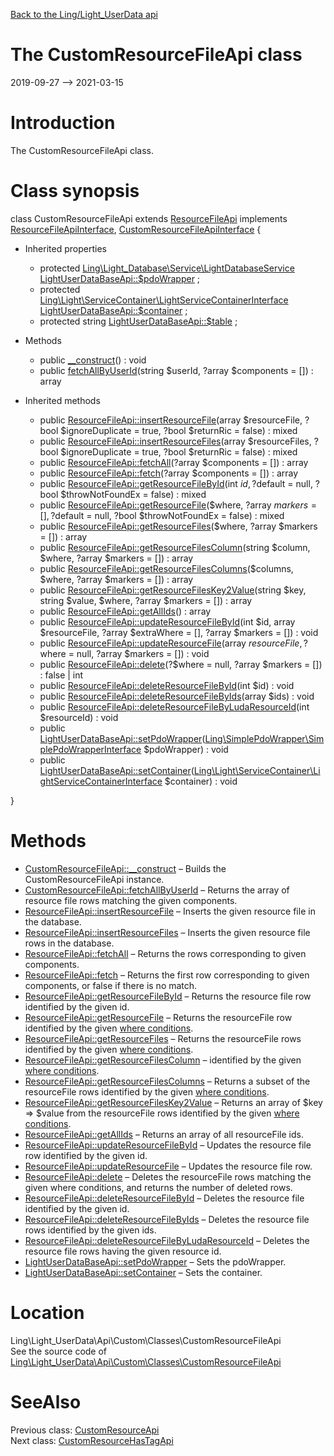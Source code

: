 [Back to the Ling/Light_UserData api](https://github.com/lingtalfi/Light_UserData/blob/master/doc/api/Ling/Light_UserData.md)



The CustomResourceFileApi class
================
2019-09-27 --> 2021-03-15






Introduction
============

The CustomResourceFileApi class.



Class synopsis
==============


class <span class="pl-k">CustomResourceFileApi</span> extends [ResourceFileApi](https://github.com/lingtalfi/Light_UserData/blob/master/doc/api/Ling/Light_UserData/Api/Generated/Classes/ResourceFileApi.md) implements [ResourceFileApiInterface](https://github.com/lingtalfi/Light_UserData/blob/master/doc/api/Ling/Light_UserData/Api/Generated/Interfaces/ResourceFileApiInterface.md), [CustomResourceFileApiInterface](https://github.com/lingtalfi/Light_UserData/blob/master/doc/api/Ling/Light_UserData/Api/Custom/Interfaces/CustomResourceFileApiInterface.md) {

- Inherited properties
    - protected [Ling\Light_Database\Service\LightDatabaseService](https://github.com/lingtalfi/Light_Database/blob/master/doc/api/Ling/Light_Database/Service/LightDatabaseService.md) [LightUserDataBaseApi::$pdoWrapper](#property-pdoWrapper) ;
    - protected [Ling\Light\ServiceContainer\LightServiceContainerInterface](https://github.com/lingtalfi/Light/blob/master/doc/api/Ling/Light/ServiceContainer/LightServiceContainerInterface.md) [LightUserDataBaseApi::$container](#property-container) ;
    - protected string [LightUserDataBaseApi::$table](#property-table) ;

- Methods
    - public [__construct](https://github.com/lingtalfi/Light_UserData/blob/master/doc/api/Ling/Light_UserData/Api/Custom/Classes/CustomResourceFileApi/__construct.md)() : void
    - public [fetchAllByUserId](https://github.com/lingtalfi/Light_UserData/blob/master/doc/api/Ling/Light_UserData/Api/Custom/Classes/CustomResourceFileApi/fetchAllByUserId.md)(string $userId, ?array $components = []) : array

- Inherited methods
    - public [ResourceFileApi::insertResourceFile](https://github.com/lingtalfi/Light_UserData/blob/master/doc/api/Ling/Light_UserData/Api/Generated/Classes/ResourceFileApi/insertResourceFile.md)(array $resourceFile, ?bool $ignoreDuplicate = true, ?bool $returnRic = false) : mixed
    - public [ResourceFileApi::insertResourceFiles](https://github.com/lingtalfi/Light_UserData/blob/master/doc/api/Ling/Light_UserData/Api/Generated/Classes/ResourceFileApi/insertResourceFiles.md)(array $resourceFiles, ?bool $ignoreDuplicate = true, ?bool $returnRic = false) : mixed
    - public [ResourceFileApi::fetchAll](https://github.com/lingtalfi/Light_UserData/blob/master/doc/api/Ling/Light_UserData/Api/Generated/Classes/ResourceFileApi/fetchAll.md)(?array $components = []) : array
    - public [ResourceFileApi::fetch](https://github.com/lingtalfi/Light_UserData/blob/master/doc/api/Ling/Light_UserData/Api/Generated/Classes/ResourceFileApi/fetch.md)(?array $components = []) : array
    - public [ResourceFileApi::getResourceFileById](https://github.com/lingtalfi/Light_UserData/blob/master/doc/api/Ling/Light_UserData/Api/Generated/Classes/ResourceFileApi/getResourceFileById.md)(int $id, ?$default = null, ?bool $throwNotFoundEx = false) : mixed
    - public [ResourceFileApi::getResourceFile](https://github.com/lingtalfi/Light_UserData/blob/master/doc/api/Ling/Light_UserData/Api/Generated/Classes/ResourceFileApi/getResourceFile.md)($where, ?array $markers = [], ?$default = null, ?bool $throwNotFoundEx = false) : mixed
    - public [ResourceFileApi::getResourceFiles](https://github.com/lingtalfi/Light_UserData/blob/master/doc/api/Ling/Light_UserData/Api/Generated/Classes/ResourceFileApi/getResourceFiles.md)($where, ?array $markers = []) : array
    - public [ResourceFileApi::getResourceFilesColumn](https://github.com/lingtalfi/Light_UserData/blob/master/doc/api/Ling/Light_UserData/Api/Generated/Classes/ResourceFileApi/getResourceFilesColumn.md)(string $column, $where, ?array $markers = []) : array
    - public [ResourceFileApi::getResourceFilesColumns](https://github.com/lingtalfi/Light_UserData/blob/master/doc/api/Ling/Light_UserData/Api/Generated/Classes/ResourceFileApi/getResourceFilesColumns.md)($columns, $where, ?array $markers = []) : array
    - public [ResourceFileApi::getResourceFilesKey2Value](https://github.com/lingtalfi/Light_UserData/blob/master/doc/api/Ling/Light_UserData/Api/Generated/Classes/ResourceFileApi/getResourceFilesKey2Value.md)(string $key, string $value, $where, ?array $markers = []) : array
    - public [ResourceFileApi::getAllIds](https://github.com/lingtalfi/Light_UserData/blob/master/doc/api/Ling/Light_UserData/Api/Generated/Classes/ResourceFileApi/getAllIds.md)() : array
    - public [ResourceFileApi::updateResourceFileById](https://github.com/lingtalfi/Light_UserData/blob/master/doc/api/Ling/Light_UserData/Api/Generated/Classes/ResourceFileApi/updateResourceFileById.md)(int $id, array $resourceFile, ?array $extraWhere = [], ?array $markers = []) : void
    - public [ResourceFileApi::updateResourceFile](https://github.com/lingtalfi/Light_UserData/blob/master/doc/api/Ling/Light_UserData/Api/Generated/Classes/ResourceFileApi/updateResourceFile.md)(array $resourceFile, ?$where = null, ?array $markers = []) : void
    - public [ResourceFileApi::delete](https://github.com/lingtalfi/Light_UserData/blob/master/doc/api/Ling/Light_UserData/Api/Generated/Classes/ResourceFileApi/delete.md)(?$where = null, ?array $markers = []) : false | int
    - public [ResourceFileApi::deleteResourceFileById](https://github.com/lingtalfi/Light_UserData/blob/master/doc/api/Ling/Light_UserData/Api/Generated/Classes/ResourceFileApi/deleteResourceFileById.md)(int $id) : void
    - public [ResourceFileApi::deleteResourceFileByIds](https://github.com/lingtalfi/Light_UserData/blob/master/doc/api/Ling/Light_UserData/Api/Generated/Classes/ResourceFileApi/deleteResourceFileByIds.md)(array $ids) : void
    - public [ResourceFileApi::deleteResourceFileByLudaResourceId](https://github.com/lingtalfi/Light_UserData/blob/master/doc/api/Ling/Light_UserData/Api/Generated/Classes/ResourceFileApi/deleteResourceFileByLudaResourceId.md)(int $resourceId) : void
    - public [LightUserDataBaseApi::setPdoWrapper](https://github.com/lingtalfi/Light_UserData/blob/master/doc/api/Ling/Light_UserData/Api/Generated/Classes/LightUserDataBaseApi/setPdoWrapper.md)([Ling\SimplePdoWrapper\SimplePdoWrapperInterface](https://github.com/lingtalfi/SimplePdoWrapper/blob/master/doc/api/Ling/SimplePdoWrapper/SimplePdoWrapperInterface.md) $pdoWrapper) : void
    - public [LightUserDataBaseApi::setContainer](https://github.com/lingtalfi/Light_UserData/blob/master/doc/api/Ling/Light_UserData/Api/Generated/Classes/LightUserDataBaseApi/setContainer.md)([Ling\Light\ServiceContainer\LightServiceContainerInterface](https://github.com/lingtalfi/Light/blob/master/doc/api/Ling/Light/ServiceContainer/LightServiceContainerInterface.md) $container) : void

}






Methods
==============

- [CustomResourceFileApi::__construct](https://github.com/lingtalfi/Light_UserData/blob/master/doc/api/Ling/Light_UserData/Api/Custom/Classes/CustomResourceFileApi/__construct.md) &ndash; Builds the CustomResourceFileApi instance.
- [CustomResourceFileApi::fetchAllByUserId](https://github.com/lingtalfi/Light_UserData/blob/master/doc/api/Ling/Light_UserData/Api/Custom/Classes/CustomResourceFileApi/fetchAllByUserId.md) &ndash; Returns the array of resource file rows matching the given components.
- [ResourceFileApi::insertResourceFile](https://github.com/lingtalfi/Light_UserData/blob/master/doc/api/Ling/Light_UserData/Api/Generated/Classes/ResourceFileApi/insertResourceFile.md) &ndash; Inserts the given resource file in the database.
- [ResourceFileApi::insertResourceFiles](https://github.com/lingtalfi/Light_UserData/blob/master/doc/api/Ling/Light_UserData/Api/Generated/Classes/ResourceFileApi/insertResourceFiles.md) &ndash; Inserts the given resource file rows in the database.
- [ResourceFileApi::fetchAll](https://github.com/lingtalfi/Light_UserData/blob/master/doc/api/Ling/Light_UserData/Api/Generated/Classes/ResourceFileApi/fetchAll.md) &ndash; Returns the rows corresponding to given components.
- [ResourceFileApi::fetch](https://github.com/lingtalfi/Light_UserData/blob/master/doc/api/Ling/Light_UserData/Api/Generated/Classes/ResourceFileApi/fetch.md) &ndash; Returns the first row corresponding to given components, or false if there is no match.
- [ResourceFileApi::getResourceFileById](https://github.com/lingtalfi/Light_UserData/blob/master/doc/api/Ling/Light_UserData/Api/Generated/Classes/ResourceFileApi/getResourceFileById.md) &ndash; Returns the resource file row identified by the given id.
- [ResourceFileApi::getResourceFile](https://github.com/lingtalfi/Light_UserData/blob/master/doc/api/Ling/Light_UserData/Api/Generated/Classes/ResourceFileApi/getResourceFile.md) &ndash; Returns the resourceFile row identified by the given [where conditions](https://github.com/lingtalfi/SimplePdoWrapper#the-where-conditions).
- [ResourceFileApi::getResourceFiles](https://github.com/lingtalfi/Light_UserData/blob/master/doc/api/Ling/Light_UserData/Api/Generated/Classes/ResourceFileApi/getResourceFiles.md) &ndash; Returns the resourceFile rows identified by the given [where conditions](https://github.com/lingtalfi/SimplePdoWrapper#the-where-conditions).
- [ResourceFileApi::getResourceFilesColumn](https://github.com/lingtalfi/Light_UserData/blob/master/doc/api/Ling/Light_UserData/Api/Generated/Classes/ResourceFileApi/getResourceFilesColumn.md) &ndash; identified by the given [where conditions](https://github.com/lingtalfi/SimplePdoWrapper#the-where-conditions).
- [ResourceFileApi::getResourceFilesColumns](https://github.com/lingtalfi/Light_UserData/blob/master/doc/api/Ling/Light_UserData/Api/Generated/Classes/ResourceFileApi/getResourceFilesColumns.md) &ndash; Returns a subset of the resourceFile rows identified by the given [where conditions](https://github.com/lingtalfi/SimplePdoWrapper#the-where-conditions).
- [ResourceFileApi::getResourceFilesKey2Value](https://github.com/lingtalfi/Light_UserData/blob/master/doc/api/Ling/Light_UserData/Api/Generated/Classes/ResourceFileApi/getResourceFilesKey2Value.md) &ndash; Returns an array of $key => $value from the resourceFile rows identified by the given [where conditions](https://github.com/lingtalfi/SimplePdoWrapper#the-where-conditions).
- [ResourceFileApi::getAllIds](https://github.com/lingtalfi/Light_UserData/blob/master/doc/api/Ling/Light_UserData/Api/Generated/Classes/ResourceFileApi/getAllIds.md) &ndash; Returns an array of all resourceFile ids.
- [ResourceFileApi::updateResourceFileById](https://github.com/lingtalfi/Light_UserData/blob/master/doc/api/Ling/Light_UserData/Api/Generated/Classes/ResourceFileApi/updateResourceFileById.md) &ndash; Updates the resource file row identified by the given id.
- [ResourceFileApi::updateResourceFile](https://github.com/lingtalfi/Light_UserData/blob/master/doc/api/Ling/Light_UserData/Api/Generated/Classes/ResourceFileApi/updateResourceFile.md) &ndash; Updates the resource file row.
- [ResourceFileApi::delete](https://github.com/lingtalfi/Light_UserData/blob/master/doc/api/Ling/Light_UserData/Api/Generated/Classes/ResourceFileApi/delete.md) &ndash; Deletes the resourceFile rows matching the given where conditions, and returns the number of deleted rows.
- [ResourceFileApi::deleteResourceFileById](https://github.com/lingtalfi/Light_UserData/blob/master/doc/api/Ling/Light_UserData/Api/Generated/Classes/ResourceFileApi/deleteResourceFileById.md) &ndash; Deletes the resource file identified by the given id.
- [ResourceFileApi::deleteResourceFileByIds](https://github.com/lingtalfi/Light_UserData/blob/master/doc/api/Ling/Light_UserData/Api/Generated/Classes/ResourceFileApi/deleteResourceFileByIds.md) &ndash; Deletes the resource file rows identified by the given ids.
- [ResourceFileApi::deleteResourceFileByLudaResourceId](https://github.com/lingtalfi/Light_UserData/blob/master/doc/api/Ling/Light_UserData/Api/Generated/Classes/ResourceFileApi/deleteResourceFileByLudaResourceId.md) &ndash; Deletes the resource file rows having the given resource id.
- [LightUserDataBaseApi::setPdoWrapper](https://github.com/lingtalfi/Light_UserData/blob/master/doc/api/Ling/Light_UserData/Api/Generated/Classes/LightUserDataBaseApi/setPdoWrapper.md) &ndash; Sets the pdoWrapper.
- [LightUserDataBaseApi::setContainer](https://github.com/lingtalfi/Light_UserData/blob/master/doc/api/Ling/Light_UserData/Api/Generated/Classes/LightUserDataBaseApi/setContainer.md) &ndash; Sets the container.





Location
=============
Ling\Light_UserData\Api\Custom\Classes\CustomResourceFileApi<br>
See the source code of [Ling\Light_UserData\Api\Custom\Classes\CustomResourceFileApi](https://github.com/lingtalfi/Light_UserData/blob/master/Api/Custom/Classes/CustomResourceFileApi.php)



SeeAlso
==============
Previous class: [CustomResourceApi](https://github.com/lingtalfi/Light_UserData/blob/master/doc/api/Ling/Light_UserData/Api/Custom/Classes/CustomResourceApi.md)<br>Next class: [CustomResourceHasTagApi](https://github.com/lingtalfi/Light_UserData/blob/master/doc/api/Ling/Light_UserData/Api/Custom/Classes/CustomResourceHasTagApi.md)<br>
